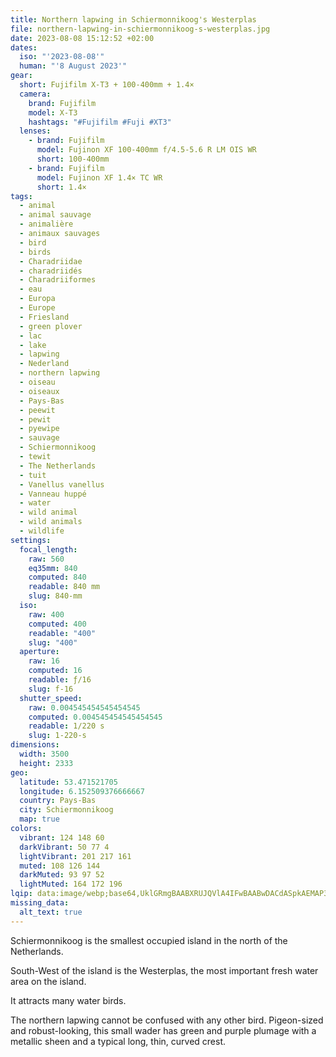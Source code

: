 ```yaml
---
title: Northern lapwing in Schiermonnikoog's Westerplas
file: northern-lapwing-in-schiermonnikoog-s-westerplas.jpg
date: 2023-08-08 15:12:52 +02:00
dates:
  iso: "'2023-08-08'"
  human: "'8 August 2023'"
gear:
  short: Fujifilm X-T3 + 100-400mm + 1.4×
  camera:
    brand: Fujifilm
    model: X-T3
    hashtags: "#Fujifilm #Fuji #XT3"
  lenses:
    - brand: Fujifilm
      model: Fujinon XF 100-400mm f/4.5-5.6 R LM OIS WR
      short: 100-400mm
    - brand: Fujifilm
      model: Fujinon XF 1.4× TC WR
      short: 1.4×
tags:
  - animal
  - animal sauvage
  - animalière
  - animaux sauvages
  - bird
  - birds
  - Charadriidae
  - charadriidés
  - Charadriiformes
  - eau
  - Europa
  - Europe
  - Friesland
  - green plover
  - lac
  - lake
  - lapwing
  - Nederland
  - northern lapwing
  - oiseau
  - oiseaux
  - Pays-Bas
  - peewit
  - pewit
  - pyewipe
  - sauvage
  - Schiermonnikoog
  - tewit
  - The Netherlands
  - tuit
  - Vanellus vanellus
  - Vanneau huppé
  - water
  - wild animal
  - wild animals
  - wildlife
settings:
  focal_length:
    raw: 560
    eq35mm: 840
    computed: 840
    readable: 840 mm
    slug: 840-mm
  iso:
    raw: 400
    computed: 400
    readable: "400"
    slug: "400"
  aperture:
    raw: 16
    computed: 16
    readable: ƒ/16
    slug: f-16
  shutter_speed:
    raw: 0.004545454545454545
    computed: 0.004545454545454545
    readable: 1/220 s
    slug: 1-220-s
dimensions:
  width: 3500
  height: 2333
geo:
  latitude: 53.471521705
  longitude: 6.152509376666667
  country: Pays-Bas
  city: Schiermonnikoog
  map: true
colors:
  vibrant: 124 148 60
  darkVibrant: 50 77 4
  lightVibrant: 201 217 161
  muted: 108 126 144
  darkMuted: 93 97 52
  lightMuted: 164 172 196
lqip: data:image/webp;base64,UklGRmgBAABXRUJQVlA4IFwBAABwDACdASpkAEMAP3Gsxlw0riemK/na6pAuCWNr3LAN3s/xa+RGFGKNrecIymAhMKVxis8D0q4OBT3W6Bx6TTWjJHwc7oM1U5stlAf6OQjl+p0YDiX2KR7SJDzJDLAG2uTjI29B5qHFpYhm04AA0uDmHb5LJuoRGBchO3uFqsCWu7SvlV0Gd0+tAm+lZkwLuAKRA1xy/JxLyTlJ9chEA3Edh/++MP+uDCF1rMD7bxCCyU2PSilirAL7TEDMzSXkYim/DFOCR3e4CP6kOU/u+4lud9wPCQ2C5e+EfRDO/MOBzdY+6rVOGbYbH1vdV06ACcnr4vehxyFwQX9r/l5/YyQW6Sj85giaYXOMIjFcWYakiOSepborwMFAA4z6mA8SKEXVZhEcBRGMYEt9m8YfVIQwRJeor4AOl7S8F9HhQyXpTYQ5JWCqaKHVYsxzG5gdiJxLLvJx7xGgFncKAAA=
missing_data:
  alt_text: true
---
```


Schiermonnikoog is the smallest occupied island in the north of the Netherlands.

South-West of the island is the Westerplas, the most important fresh water area on the island.

It attracts many water birds.

The northern lapwing cannot be confused with any other bird. Pigeon-sized and robust-looking, this small wader has green and purple plumage with a metallic sheen and a typical long, thin, curved crest.
